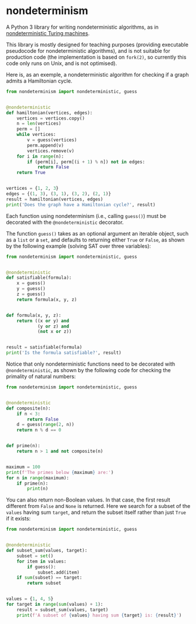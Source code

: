 # nondeterminism

A Python 3 library for writing nondeterministic algorithms, as in [nondeterministic Turing machines](https://en.wikipedia.org/wiki/Non-deterministic_Turing_machine).

This library is mostly designed for teaching purposes (providing executable pseudocode for nondeterministic algorithms), and is not suitable for production code (the implementation is based on `fork(2)`, so currently this code only runs on Unix, and is not optimised).

Here is, as an exemple, a nondeterministic algorithm for checking if a graph admits a Hamiltonian cycle.

```python
from nondeterminism import nondeterministic, guess


@nondeterministic
def hamiltonian(vertices, edges):
    vertices = vertices.copy()
    n = len(vertices)
    perm = []
    while vertices:
        v = guess(vertices)
        perm.append(v)
        vertices.remove(v)
    for i in range(n):
        if (perm[i], perm[(i + 1) % n]) not in edges:
            return False
    return True


vertices = {1, 2, 3}
edges = {(1, 3), (3, 1), (3, 2), (2, 1)}
result = hamiltonian(vertices, edges)
print('Does the graph have a Hamiltonian cycle?', result)
```

Each function using nondeterminism (i.e., calling `guess()`) must be decorated with the `@nondeterministic` decorator.

The function `guess()` takes as an optional argument an iterable object, such as a `list` or a `set`, and defaults to returning either `True` or `False`, as shown by the following example (solving SAT over three variables):

```python
from nondeterminism import nondeterministic, guess


@nondeterministic
def satisfiable(formula):
    x = guess()
    y = guess()
    z = guess()
    return formula(x, y, z)


def formula(x, y, z):
    return ((x or y) and
            (y or z) and
            (not x or z))


result = satisfiable(formula)
print('Is the formula satisfiable?', result)
```

Notice that only nondeterministic functions need to be decorated with `@nondeterministic`, as shown by the following code for checking the primality of natural numbers:

```python
from nondeterminism import nondeterministic, guess


@nondeterministic
def composite(n):
    if n < 3:
        return False
    d = guess(range(2, n))
    return n % d == 0


def prime(n):
    return n > 1 and not composite(n)


maximum = 100
print(f'The primes below {maximum} are:')
for n in range(maximum):
    if prime(n):
        print(n)
```

You can also return non-Boolean values. In that case, the first result different from `False` and `None` is returned. Here we search for a subset of the `values` having sum `target`, and return the subset itself rather than just `True` if it exists:

```python
from nondeterminism import nondeterministic, guess


@nondeterministic
def subset_sum(values, target):
    subset = set()
    for item in values:
        if guess():
            subset.add(item)
    if sum(subset) == target:
        return subset


values = {1, 4, 5}
for target in range(sum(values) + 1):
    result = subset_sum(values, target)
    print(f'A subset of {values} having sum {target} is: {result}')
```
